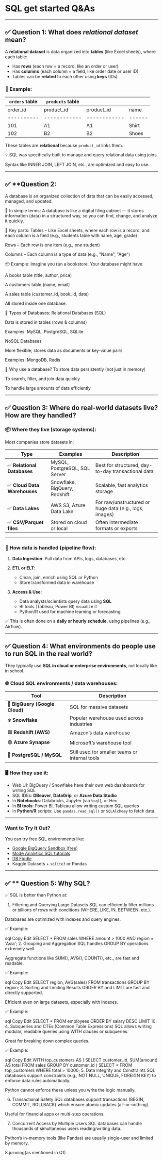 # SQL get started Q&As



---

## ✅ **Question 1: What does *relational dataset* mean?**

A **relational dataset** is data organized into **tables** (like Excel sheets), where each table:

* Has **rows** (each row = a record, like an order or user)
* Has **columns** (each column = a field, like order date or user ID)
* Tables can be **related** to each other using **keys** (IDs)

### 🔗 Example:

| `orders` table | `products` table |              |        |
| -------------- | ---------------- | ------------ | ------ |
| order\_id      | product\_id      | product\_id  | name   |
| ----------     | ------------     | ------------ | ------ |
| 101            | A1               | A1           | Shirt  |
| 102            | B2               | B2           | Shoes  |

These tables are **relational** because `product_id` links them.

💡 SQL was specifically built to manage and query relational data using joins.

Syntax like INNER JOIN, LEFT JOIN, etc., are optimized and easy to use.

---
## ✅ **Question 2:
A database is an organized collection of data that can be easily accessed, managed, and updated.

🧠 In simple terms:
A database is like a digital filing cabinet — it stores information (data) in a structured way, so you can find, change, and analyze it quickly.

🧱 Key parts:
Tables – Like Excel sheets, where each row is a record, and each column is a field (e.g., students table with name, age, grade)

Rows – Each row is one item (e.g., one student)

Columns – Each column is a type of data (e.g., "Name", "Age")

📦 Example:
Imagine you run a bookstore. Your database might have:

A books table (title, author, price)

A customers table (name, email)

A sales table (customer_id, book_id, date)

All stored inside one database.

🔧 Types of Databases:
Relational Databases (SQL)

Data is stored in tables (rows & columns)

Examples: MySQL, PostgreSQL, SQLite

NoSQL Databases

More flexible; stores data as documents or key-value pairs

Examples: MongoDB, Redis

🧩 Why use a database?
To store data persistently (not just in memory)

To search, filter, and join data quickly

To handle large amounts of data efficiently

---


## ✅ **Question 3: Where do real-world datasets live? How are they handled?**

### 📦 **Where they live (storage systems):**

Most companies store datasets in:

| Type                        | Examples                      | Description                                            |
| --------------------------- | ----------------------------- | ------------------------------------------------------ |
| ✅ **Relational Databases**  | MySQL, PostgreSQL, SQL Server | Best for structured, day-to-day transactional data     |
| ✅ **Cloud Data Warehouses** | Snowflake, BigQuery, Redshift | Scalable, fast analytics storage                       |
| ✅ **Data Lakes**            | AWS S3, Azure Data Lake       | For raw/unstructured or huge data (e.g., logs, images) |
| ✅ **CSV/Parquet files**     | Stored on cloud or local      | Often intermediate formats or exports                  |

---

### 🔄 **How data is handled (pipeline flow):**

1. **Data Ingestion**: Pull data from APIs, logs, databases, etc.
2. **ETL or ELT**:

   * Clean, join, enrich using SQL or Python
   * Store transformed data in warehouse
3. **Access & Use**:

   * Data analysts/scientists query data using **SQL**
   * BI tools (Tableau, Power BI) visualize it
   * Python/R used for machine learning or forecasting

✅ This is often done on a **daily or hourly schedule**, using pipelines (e.g., Airflow).

---

## ✅ **Question 4: What environments do people use to run SQL in the real world?**

They typically use **SQL in cloud or enterprise environments**, not locally like in school.

### 🌐 **Cloud SQL environments / data warehouses**:

| Tool                           | Description                                    |
| ------------------------------ | ---------------------------------------------- |
| 🔷 **BigQuery (Google Cloud)** | SQL for massive datasets                       |
| ❄️ **Snowflake**               | Popular warehouse used across industries       |
| 🟥 **Redshift (AWS)**          | Amazon’s data warehouse                        |
| 🟢 **Azure Synapse**           | Microsoft’s warehouse tool                     |
| 🐘 **PostgreSQL / MySQL**      | Still used for smaller teams or internal tools |

### 🖥️ **How they use it:**

* Web UI: BigQuery / Snowflake have their own web dashboards for writing SQL
* SQL IDEs: **DBeaver**, **DataGrip**, or **Azure Data Studio**
* In **Notebooks**: Databricks, Jupyter (via `%sql`), or Hex
* In **BI tools**: Power BI, Tableau allow writing custom SQL queries
* In **Python/R** scripts: Use `pandas.read_sql()` or `SQLAlchemy` to fetch data

---

### Want to Try It Out?

You can try free SQL environments like:

* [Google BigQuery Sandbox (free)](https://console.cloud.google.com/bigquery)
* [Mode Analytics SQL tutorials](https://mode.com/sql-tutorial/)
* [DB Fiddle](https://www.db-fiddle.com/)
* Kaggle Datasets + `sqlite3` or Pandas
---  

## ✅ ** Question 5: Why SQL?

✅ SQL is better than Python at:
1. Filtering and Querying Large Datasets
SQL can efficiently filter millions or billions of rows with conditions (WHERE, LIKE, IN, BETWEEN, etc.).

Databases are optimized with indexes and query engines.

✅ Example:

sql
Copy
Edit
SELECT * FROM sales WHERE amount > 1000 AND region = 'Asia';
2. Grouping and Aggregation
SQL handles GROUP BY operations extremely well.

Aggregate functions like SUM(), AVG(), COUNT(), etc., are fast and readable.

✅ Example:

sql
Copy
Edit
SELECT region, AVG(sales) FROM transactions GROUP BY region;
3. Sorting and Limiting Results
ORDER BY and LIMIT are fast and directly supported.

Efficient even on large datasets, especially with indexes.

✅ Example:

sql
Copy
Edit
SELECT * FROM employees ORDER BY salary DESC LIMIT 10;
4. Subqueries and CTEs (Common Table Expressions)
SQL allows writing modular, readable queries using WITH clauses or subqueries.

Great for breaking down complex queries.

✅ Example:

sql
Copy
Edit
WITH top_customers AS (
  SELECT customer_id, SUM(amount) AS total
  FROM sales
  GROUP BY customer_id
)
SELECT * FROM top_customers WHERE total > 10000;
5. Data Integrity and Constraints
SQL databases support constraints (e.g., NOT NULL, UNIQUE, FOREIGN KEY) to enforce data rules automatically.

Python cannot enforce these unless you write the logic manually.

6. Transactional Safety
SQL databases support transactions (BEGIN, COMMIT, ROLLBACK) which ensure atomic updates (all-or-nothing).

Useful for financial apps or multi-step operations.

7. Concurrent Access by Multiple Users
SQL databases can handle thousands of simultaneous users reading/writing data.

Python’s in-memory tools (like Pandas) are usually single-user and limited by memory.

8.joinning(as mentioned in Q1)


